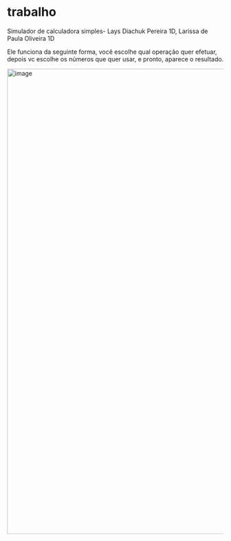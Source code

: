 # trabalho
Simulador de calculadora simples- Lays Diachuk Pereira 1D, Larissa de Paula Oliveira 1D

Ele funciona da seguinte forma, você escolhe qual operação quer efetuar, depois vc escolhe os números que quer usar, e pronto, aparece o resultado.


<img width="1920" height="1080" alt="image" src="https://github.com/user-attachments/assets/5b2adb9b-033f-475f-b4c7-3209823bb10b" />
